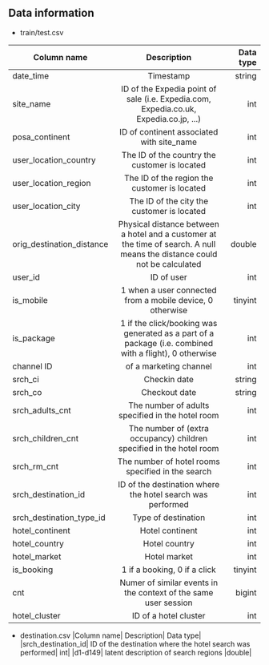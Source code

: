 ## Data information
* train/test.csv 

| Column name   | Description   | Data type |
| ------------- |:-------------:| ---------:|
| date_time     | Timestamp     | string	|
| site_name		| ID of the Expedia point of sale (i.e. Expedia.com, Expedia.co.uk, Expedia.co.jp, ...)	|int|
|posa_continent|	ID of continent associated with site_name |	int|
|user_location_country|	The ID of the country the customer is located	|int|
|user_location_region|	The ID of the region the customer is located	|int|
|user_location_city|	The ID of the city the customer is located	|int|
|orig_destination_distance|	Physical distance between a hotel and a customer at the time of search. A null means the distance could not be calculated	|double|
|user_id|	ID of user|	int|
|is_mobile|	1 when a user connected from a mobile device, 0 otherwise	|tinyint|
|is_package|	1 if the click/booking was generated as a part of a package (i.e. combined with a flight), 0 otherwise	|int|
|channel	ID| of a marketing channel	|int|
|srch_ci|	Checkin date	|string|
|srch_co|	Checkout date	|string|
|srch_adults_cnt|	The number of adults specified in the hotel room	|int|
|srch_children_cnt|	The number of (extra occupancy) children specified in the hotel room	|int|
|srch_rm_cnt|	The number of hotel rooms specified in the search	|int|
|srch_destination_id|	ID of the destination where the hotel search was performed	|int|
|srch_destination_type_id|	Type of destination	|int|
|hotel_continent|	Hotel continent	|int|
|hotel_country|	Hotel country	|int|
|hotel_market|	Hotel market	|int|
|is_booking|	1 if a booking, 0 if a click	|tinyint|
|cnt|	Numer of similar events in the context of the same user session	|bigint|
|hotel_cluster|	ID of a hotel cluster	|int|

* destination.csv
|Column name|	Description|	Data type|
|srch_destination_id|	ID of the destination where the hotel search was performed|	int|
|d1-d149|	latent description of search regions	|double|
